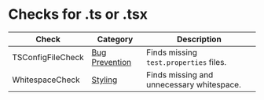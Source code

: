 # Checks for .ts or .tsx

Check | Category | Description
----- | -------- | -----------
TSConfigFileCheck | [Bug Prevention](bug_prevention_checks.markdown#bug-prevention-checks) | Finds missing `test.properties` files. |
WhitespaceCheck | [Styling](styling_checks.markdown#styling-checks) | Finds missing and unnecessary whitespace. |